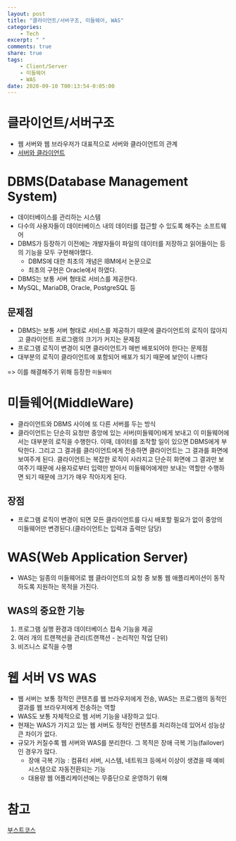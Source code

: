 ```yaml
---
layout: post
title: "클라이언트/서버구조, 미들웨어, WAS"
categories:
    - Tech
excerpt: " "
comments: true
share: true
tags:
    - Client/Server
    - 미들웨어
    - WAS
date: 2020-09-10 T00:13:54-0:05:00
---
```


# 클라이언트/서버구조
- 웹 서버와 웹 브라우저가 대표적으로 서버와 클라이언트의 관계
- [서버와 클라이언트](https://kimmy100b.github.io/tech/2020/09/10/server/)

# DBMS(Database Management System)
- 데이터베이스를 관리하는 시스템
- 다수의 사용자들이 데이터베이스 내의 데이터를 접근할 수 있도록 해주는 소프트웨어
- DBMS가 등장하기 이전에는 개발자들이 파일의 데이터를 저장하고 읽어들이는 등의 기능을 모두 구현해야했다.
    - DBMS에 대한 최초의 개념은 IBM에서 논문으로
    - 최초의 구현은 Oracle에서 하였다.
- DBMS는 보통 서버 형태로 서비스를 제공한다.
- MySQL, MariaDB, Oracle, PostgreSQL 등

## 문제점
- DBMS는 보통 서버 형태로 서비스를 제공하기 때문에 클라이언트의 로직이 많아지고 클라이언트 프로그램의 크기가 커지는 문제점
- 프로그램 로직이 변경이 되면 클라이언트가 매번 배포되어야 한다는 문제점
- 대부분의 로직이 클라이언트에 포함되어 배포가 되기 때문에 보안이 나쁘다

=> 이를 해결해주기 위해 등장한 `미들웨어`

# 미들웨어(MiddleWare)
- 클라이언트와 DBMS 사이에 또 다른 서버를 두는 방식
- 클라이언트는 단순히 요청만 중앙에 있는 서버(미들웨어)에게 보내고 이 미들웨어에서는 대부분의 로직을 수행한다. 이때, 데이터를 조작할 일이 있으면 DBMS에게 부탁한다. 그리고 그 결과를 클라이언트에게 전송하면 클라이언트는 그 결과를 화면에 보여주게 된다. 클라이언트는 복잡한 로직이 사라지고 단순히 화면에 그 결과만 보여주기 때문에 사용자로부터 입력만 받아서 미들웨어에게만 보내는 역할만 수행하면 되기 때문에 크기가 매우 작아지게 된다.

## 장점
- 프로그램 로직이 변경이 되면 모든 클라이언트를 다시 배포할 필요가 없이 중앙의 미들웨어만 변경된다.(클라이언트는 입력과 출력만 담당)

# WAS(Web Application Server)
- WAS는 일종의 미들웨어로 웹 클라이언트의 요청 중 보통 웹 애플리케이션이 동작하도록 지원하는 목적을 가진다.

## WAS의 중요한 기능
1. 프로그램 실행 환경과 데이터베이스 접속 기능을 제공
2. 여러 개의 트랜잭션을 관리(트랜잭션 - 논리적인 작업 단위)
3. 비즈니스 로직을 수행

# 웹 서버 VS WAS
- 웹 서버는 보통 정적인 콘텐츠를 웹 브라우저에게 전송, WAS는 프로그램의 동적인 결과를 웹 브라우저에게 전송하는 역할
- WAS도 보통 자체적으로 웹 서버 기능을 내장하고 있다.
- 현재는 WAS가 가지고 있는 웹 서버도 정적인 컨텐츠를 처리하는데 있어서 성능상 큰 차이가 없다.
- 규모가 커질수록 웹 서버와 WAS를 분리한다. 그 목적은 장애 극복 기능(failover)인 경우가 많다.
    - 장애 극복 기능 : 컴퓨터 서버, 시스템, 네트워크 등에서 이상이 생겼을 때 예비 시스템으로 자동전환되는 기능
    - 대용량 웹 어플리케이션에는 무중단으로 운영하기 위해

# 참고
[부스트코스](https://www.edwith.org/boostcourse-web/lecture/16666/)